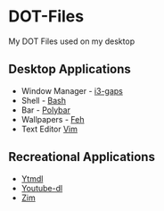 # DOT-Files
My DOT Files used on my desktop

## Desktop Applications
* Window Manager - [i3-gaps](https://github.com/Airblader/i3)
* Shell - [Bash](https://www.gnu.org/software/bash/)
* Bar - [Polybar](https://github.com/polybar/polybar)
* Wallpapers - [Feh](https://github.com/derf/feh)
* Text Editor [Vim](https://github.com/vim/vim)

## Recreational Applications
* [Ytmdl](https://github.com/deepjyoti30/ytmdl)
* [Youtube-dl](https://github.com/ytdl-org/youtube-dl)
* [Zim](https://github.com/zim-desktop-wiki/zim-desktop-wiki)
